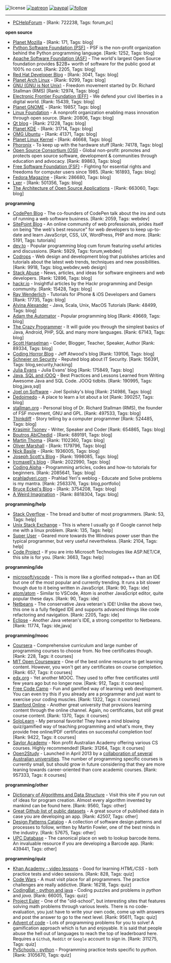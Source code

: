 ![license](https://img.shields.io/github/license/prahladyeri/siterank-stats.svg)
[![patreon](https://img.shields.io/badge/Patreon-brown.svg?logo=patreon)](https://www.patreon.com/prahladyeri)
[![paypal](https://img.shields.io/badge/PayPal-blue.svg?logo=paypal)](https://www.paypal.com/cgi-bin/webscr?cmd=_s-xclick&hosted_button_id=JM8FUXNFUK6EU)
[![follow](https://img.shields.io/twitter/follow/prahladyeri.svg?style=social)](https://twitter.com/prahladyeri)

---
- [PCHelpForum](https://pchelpforum.net) -  [Rank: 722238, Tags: forum,pc]

**open source**

- [Planet Mozilla](http://planet.mozilla.org/) -  [Rank: 171, Tags: blog]
- [Python Software Foundation (PSF)](https://www.python.org/psf/) - PSF is the non-profit organization behind the Python programming language. [Rank: 1252, Tags: blog]
- [Apache Software Foundation (ASF)](https://www.apache.org/) - The world's largest Open Source foundation provides $22B+ worth of software for the public good at 100% no cost. [Rank: 2205, Tags: blog]
- [Red Hat Developer Blog](https://developerblog.redhat.com/) -  [Rank: 3041, Tags: blog]
- [Planet Arch Linux](https://planet.archlinux.org/) -  [Rank: 9299, Tags: blog]
- [GNU (GNU is Not Unix)](https://www.gnu.org) - Freedom movement started by Dr. Richard Stallman (RMS) [Rank: 12974, Tags: blog]
- [Electronic Frontier Foundation (EFF)](https://www.eff.org/) - We defend your civil liberties in a digital world. [Rank: 15439, Tags: blog]
- [Planet GNOME](https://planet.gnome.org/) -  [Rank: 19857, Tags: blog]
- [Linux Foundation](https://www.linuxfoundation.org/) - A nonprofit organization enabling mass innovation through open source. [Rank: 20806, Tags: blog]
- [Qt blog](http://blog.qt.io/) -  [Rank: 21228, Tags: blog]
- [Planet KDE](https://planet.kde.org/) -  [Rank: 31714, Tags: blog]
- [OMG Ubuntu](https://www.omgubuntu.co.uk/) -  [Rank: 41371, Tags: blog]
- [Planet Linux Kernel](http://planet.kernel.org/) -  [Rank: 46668, Tags: blog]
- [Phoronix](https://www.phoronix.com/) - To keep up with the hardware stuff [Rank: 74178, Tags: blog]
- [Open Source Consortium (OSI)](https://opensource.org) - Global non-profit: promotes and protects open source software, development & communities through education and advocacy. [Rank: 89863, Tags: blog]
- [Free Software Foundation (FSF)](https://www.fsf.org/) - Fighting for essential rights and freedoms for computer users since 1985. [Rank: 161893, Tags: blog]
- [Fedora Magazine](https://fedoramagazine.org/) -  [Rank: 286680, Tags: blog]
- [Lxer](http://lxer.com/) -  [Rank: 501356, Tags: blog]
- [The Architecture of Open Source Applications](http://www.aosabook.org/en/index.html) -  [Rank: 663060, Tags: blog]

**programming**

- [CodePen Blog](https://blog.codepen.io/) - The co-founders of CodePen talk about the ins and outs of running a web software business. [Rank: 2059, Tags: webdev]
- [SitePoint Blog](https://www.sitepoint.com/blog/) - An online community of web professionals, prides itself on being "the web's best resource" for web developers to keep up-to-date and learn JavaScript, CSS, UX, WordPress, PHP and more. [Rank: 5191, Tags: tutorials]
- [dev.to](https://dev.to/) - Popular programming blog cum forum featuring useful articles and discussions. [Rank: 5929, Tags: forum,webdev]
- [Codrops](https://tympanus.net/codrops/) - Web design and development blog that publishes articles and tutorials about the latest web trends, techniques and new possibilities. [Rank: 9918, Tags: blog,webdev,web design]
- [Stack Abuse](https://stackabuse.com/) - News, articles, and ideas for software engineers and web developers. [Rank: 12896, Tags: blog]
- [hackr.io](https://hackr.io/blog) - Insightful articles by the Hackr programming and Design community. [Rank: 15428, Tags: blog]
- [Ray Wenderlich](https://www.raywenderlich.com/) - Tutorials for iPhone & iOS Developers and Gamers [Rank: 17735, Tags: blog]
- [Alvina Alexander](https://alvinalexander.com/) - Java, Scala, Unix, MacOS Tutorials [Rank: 48499, Tags: blog]
- [Adam the Automator](https://adamtheautomator.com/) - Popular programming blog [Rank: 49669, Tags: blog]
- [The Crazy Programmer](https://www.thecrazyprogrammer.com/) - It will guide you through the simplest basics of Java, Android, PHP, SQL and many more languages. [Rank: 67143, Tags: blog]
- [Scott Hanselman](https://www.hanselman.com/) - Coder, Blogger, Teacher, Speaker, Author [Rank: 89334, Tags: blog]
- [Coding Horror Blog](https://blog.codinghorror.com/) - Jeff Atwood's blog [Rank: 139106, Tags: blog]
- [Schneier on Security](https://www.schneier.com/) - Reputed blog about IT Security. [Rank: 156391, Tags: blog,security,hacking]
- [Julia Evans](https://jvns.ca/) - Julia Evans' blog [Rank: 175849, Tags: blog]
- [Java, SQL and jOOQ](https://blog.jooq.org/) - Best Practices and Lessons Learned from Writing Awesome Java and SQL Code. JOOQ tidbits. [Rank: 190995, Tags: blog,java,sql]
- [Joel on Software](https://www.joelonsoftware.com/) - Joel Spolsky's blog [Rank: 214986, Tags: blog]
- [Dedoimedo](https://www.dedoimedo.com/) - A place to learn a lot about a lot [Rank: 390257, Tags: blog]
- [stallman.org](https://stallman.org) - Personal blog of Dr. Richard Stallman (RMS), the founder of FSF movement, GNU and GPL. [Rank: 497533, Tags: blog]
- [Thinkdiff](https://thinkdiff.net/) - Story telling by a computer programmer [Rank: 524485, Tags: blog]
- [Krasimir Tsonev](https://krasimirtsonev.com/) - Writer, Speaker and Coder [Rank: 654865, Tags: blog]
- [Boutros AbiChedid](https://bacsoftwareconsulting.com/blog/index.php/about/) -  [Rank: 689191, Tags: blog]
- [Martin Thoma](https://martin-thoma.com/) -  [Rank: 1102360, Tags: blog]
- [Oliver Marshall](https://olivermarshall.net/) -  [Rank: 1179796, Tags: blog]
- [Nick Basile](https://nick-basile.com/) -  [Rank: 1936005, Tags: blog]
- [Joseph Scott's Blog](https://blog.josephscott.org/) -  [Rank: 1998085, Tags: blog]
- [Ircmaxell's blog](https://blog.ircmaxell.com/) -  [Rank: 2022990, Tags: blog]
- [Coding Alpha](https://www.codingalpha.com/) - Programming articles, codes and how-to tutorials for beginners. [Rank: 2085641, Tags: blog]
- [prahladyeri.com](https://prahladyeri.com) - Prahlad Yeri's weblog - Educate and Solve problems is my mantra. [Rank: 2563376, Tags: blog,portfolio]
- [Bruce Eckel's Blog](https://www.bruceeckel.com/) -  [Rank: 3754208, Tags: blog]
- [A Weird Imagination](https://aweirdimagination.net/) -  [Rank: 8818304, Tags: blog]

**programming/help**

- [Stack Overflow](https://stackoverflow.com) - The bread and butter of most programmers. [Rank: 53, Tags: help]
- [Unix Stack Exchange](https://unix.stackexchange.com) - This is where I usually go if Google cannot help me with a linux problem. [Rank: 135, Tags: help]
- [Super User](https://superuser.com) - Geared more towards the Windows power user than the typical programmer, but very useful nevertheless. [Rank: 2104, Tags: help]
- [Code Project](https://www.codeproject.com) - If you are into Microsoft Technologies like ASP.NET/C#, this site is for you. [Rank: 3663, Tags: help]

**programming/ide**

- [microsoft/vscode](https://github.com/microsoft/vscode) - This is more like a glorified notepad++ than an IDE but one of the most popular and currently trending. It runs a bit slower though due to it being written in JavaScript. [Rank: 90, Tags: ide]
- [atom/atom](https://github.com/atom/atom) - Similar to VSCode, Atom is another JavaScript editor, quite popular these days. [Rank: 90, Tags: ide]
- [Netbeans](https://netbeans.apache.org/) - The conservative Java veteran's IDE! Unlike the above two, this one is a fully fledged IDE and supports advanced things like code refactoring and navigation. [Rank: 2205, Tags: ide]
- [Eclipse](https://eclipse.org) - Another Java veteran's IDE, a strong competitor to Netbeans. [Rank: 11774, Tags: ide,java]

**programming/mooc**

- [Coursera](https://www.coursera.org/) - Comprehensive curriculum and large number of programming courses to choose from. No free certificates though. [Rank: 228, Tags: it courses]
- [MIT Open Courseware](https://ocw.mit.edu) - One of the best online resource to get learning content. However, you won't get any certificates on course completion. [Rank: 657, Tags: it courses]
- [edx.org](https://courses.edx.org/) - Yet another MOOC. They used to offer free certificates until few years ago but no longer now. [Rank: 912, Tags: it courses]
- [Free Code Camp](https://www.freecodecamp.org/) - Fun and gamified way of learning web development. You can even try this if you already are a programmer and just want to exercise your coding muscles. [Rank: 1322, Tags: it courses]
- [Stanford Online](http://online.stanford.edu/) - Another great university that provisions learning content through the online channel. Again, no certificates, but still great course content. [Rank: 1370, Tags: it courses]
- [SoloLearn](https://www.sololearn.com) - My personal favorite! They have a mind blowing quiz/gamified way of teaching programming and what's more, they provide free online/PDF certificates on successful completion too! [Rank: 9422, Tags: it courses]
- [Saylor Academy](https://learn.saylor.org) - Non profit Australian Academy offering various CS courses. Highly recommended! [Rank: 31264, Tags: it courses]
- [Open2Study](https://www.open2study.com) - Launched in April 2013 by a [collaboration of several Australian universities](http://www.thegoodmooc.com/2013/06/a-review-of-open2study.html). The number of programming specific courses is currently small, but should grow in future considering that they are more leaning towards career-oriented than core academic courses. [Rank: 957333, Tags: it courses]

**programming/other**

- [Dictionary of Algorithms and Data Structure](http://xlinux.nist.gov/dads/) - Visit this site if you run out of ideas for program creation. Almost every algorithm invented by mankind can be found here. [Rank: 9560, Tags: other]
- [Great Github list of public datasets](http://www.datasciencecentral.com/profiles/blogs/great-github-list-of-public-data-sets) - A great source of published data in case you are developing an app. [Rank: 42507, Tags: other]
- [Design Patterns Catalog](http://martinfowler.com/eaaCatalog/) - A collection of software design patterns and processes to follow, written by Martin Fowler, one of the best minds in the industry. [Rank: 57675, Tags: other]
- [UPC Database](https://www.upcdatabase.com/itemform.asp) - The canonical place on web to lookup barcode items. An invaluable resource if you are developing a Barcode app. [Rank: 439441, Tags: other]

**programming/quiz**

- [Khan Academy - video lessons](https://www.khanacademy.org/) - Good for learning *HTML/CSS* - both practice tests and video sessions. [Rank: 828, Tags: quiz]
- [Code Wars](https://www.codewars.com/) - A must visit place for all programmers. The practice challenges are really addictive. [Rank: 16218, Tags: quiz]
- [CodingBat - python and java](https://codingbat.com/) - Coding puzzles and problems in *python* and *java*. [Rank: 66005, Tags: quiz]
- [Project Euler](https://projecteuler.net/) - One of the "old-school", but interesting sites that features solving math problems through various levels. There is no code-evaluation, you just have to write your own code, come up with answers and post the answer to go to the next level. [Rank: 95611, Tags: quiz]
- [Advent of code](https://adventofcode.com/) - Lots of programming problems for you to solve! A gamification approach which is fun and enjoyable. It is said that people abuse the hell out of languages to reach the top of leaderboard here. Requires a `Github`, `Reddit` or `Google` account to sign in. [Rank: 311275, Tags: quiz]
- [PySchools - python](https://www.pyschools.com) - Programming practice tests specific to *python*. [Rank: 3105670, Tags: quiz]

